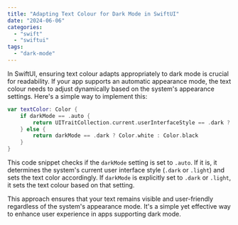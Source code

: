 ```yaml
---
title: "Adapting Text Colour for Dark Mode in SwiftUI"
date: "2024-06-06"
categories: 
  - "swift"
  - "swiftui"
tags: 
  - "dark-mode"
---
```


In SwiftUI, ensuring text colour adapts appropriately to dark mode is crucial for readability. If your app supports an automatic appearance mode, the text colour needs to adjust dynamically based on the system's appearance settings. Here's a simple way to implement this:

```swift
var textColor: Color {
    if darkMode == .auto {
        return UITraitCollection.current.userInterfaceStyle == .dark ? Color.white : Color.black
    } else {
        return darkMode == .dark ? Color.white : Color.black
    }
}
```

This code snippet checks if the `darkMode` setting is set to `.auto`. If it is, it determines the system's current user interface style (`.dark` or `.light`) and sets the text color accordingly. If `darkMode` is explicitly set to `.dark` or `.light`, it sets the text colour based on that setting.

This approach ensures that your text remains visible and user-friendly regardless of the system's appearance mode. It's a simple yet effective way to enhance user experience in apps supporting dark mode.
